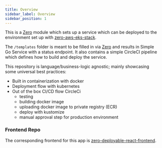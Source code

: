 ```yaml
---
title: Overview
sidebar_label: Overview
sidebar_position: 1
---
```


This is a [Zero][zero] module which sets up a
service which can be deployed to the environment set up with [zero-aws-eks-stack][zero-infra].

The `/templates` folder is meant to be filled in via [Zero][zero] and results in Simple Go Service with a status endpoint. It also contains a simple CircleCI pipeline which defines how to build and deploy the service.

This repository is language/business-logic agnostic; mainly showcasing some universal best practices:
- Built in containerization with docker
- Deployment flow with kubernetes
- Out of the box CI/CD flow CircleCi
  - testing
  - building docker image
  - uploading docker image to private registry (ECR)
  - deploy with kustomize
  - manual approval step for production environment


### Frontend Repo

The corresponding frontend for this app is [zero-deployable-react-frontend][zero-frontend].


<!-- Links -->
[zero]: https://github.com/commitdev/zero
[zero-infra]: https://github.com/commitdev/zero-aws-eks-stack
[zero-frontend]: https://github.com/commitdev/zero-deployable-react-frontend
